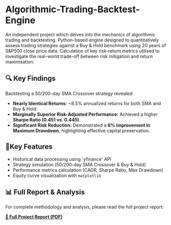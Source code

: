 # Algorithmic-Trading-Backtest-Engine
An independent project which delves into the mechanics of algorithmic trading and backtesting. Python-based engine designed to quantitatively assess trading strategies against a Buy & Hold benchmark using 20 years of S&amp;P500 close price data. Calculation of key risk-return metrics utilised to investigate the real-world trade-off between risk mitigation and return maximisation.

## 🔍 Key Findings

Backtesting a 50/200-day SMA Crossover strategy revealed:
- **Nearly Identical Returns:** ~8.5% annualized returns for both SMA and Buy & Hold.
- **Marginally Superior Risk-Adjusted Performance:** Achieved a higher **Sharpe Ratio (0.451 vs. 0.445)**.
- **Significant Risk Reduction:** Demonstrated a **6% improvement in Maximum Drawdown**, highlighting effective capital preservation.

## 🔧Key Features 
- Historical data processing using `yfinance' API
- Strategy simulation (50/200-day SMA Crossover & Buy & Hold)
- Performance metrics calculation (CAGR, Sharpe Ratio, Max Drawdown)
- Equity curve visualization with `matplotlib`

## 📊 Full Report & Analysis

For complete methodology and analysis, please read the full project report:

[**📄 Full Project Report (PDF)**](/Backtest_Engine_Report.pdf)
